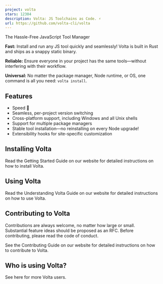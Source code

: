 ```yaml
---
project: volta
stars: 12304
description: Volta: JS Toolchains as Code. ⚡
url: https://github.com/volta-cli/volta
---
```


The Hassle-Free JavaScript Tool Manager

**Fast:** Install and run any JS tool quickly and seamlessly! Volta is built in Rust and ships as a snappy static binary.

**Reliable:** Ensure everyone in your project has the same tools—without interfering with their workflow.

**Universal:** No matter the package manager, Node runtime, or OS, one command is all you need: `volta install`.

Features
--------

-   Speed 🚀
-   Seamless, per-project version switching
-   Cross-platform support, including Windows and all Unix shells
-   Support for multiple package managers
-   Stable tool installation—no reinstalling on every Node upgrade!
-   Extensibility hooks for site-specific customization

Installing Volta
----------------

Read the Getting Started Guide on our website for detailed instructions on how to install Volta.

Using Volta
-----------

Read the Understanding Volta Guide on our website for detailed instructions on how to use Volta.

Contributing to Volta
---------------------

Contributions are always welcome, no matter how large or small. Substantial feature ideas should be proposed as an RFC. Before contributing, please read the code of conduct.

See the Contributing Guide on our website for detailed instructions on how to contribute to Volta.

Who is using Volta?
-------------------

See here for more Volta users.
